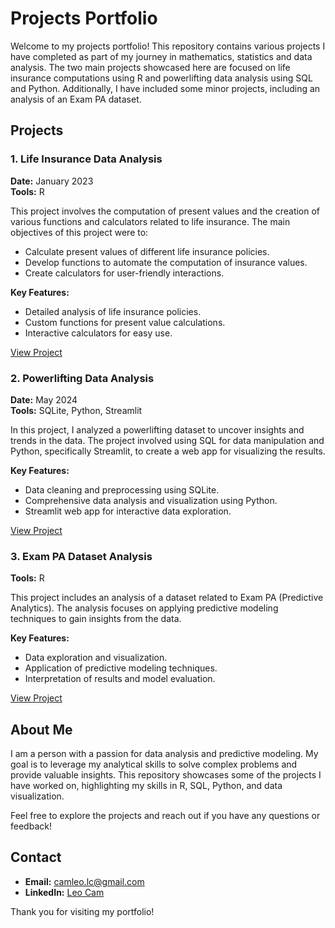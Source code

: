 # Projects Portfolio

Welcome to my projects portfolio! This repository contains various projects I have completed as part of my journey in mathematics, statistics and data analysis. The two main projects showcased here are focused on life insurance computations using R and powerlifting data analysis using SQL and Python. Additionally, I have included some minor projects, including an analysis of an Exam PA dataset.

## Projects

### 1. Life Insurance Data Analysis

**Date:** January 2023  
**Tools:** R

This project involves the computation of present values and the creation of various functions and calculators related to life insurance. The main objectives of this project were to:

- Calculate present values of different life insurance policies.
- Develop functions to automate the computation of insurance values.
- Create calculators for user-friendly interactions.

**Key Features:**

- Detailed analysis of life insurance policies.
- Custom functions for present value calculations.
- Interactive calculators for easy use.

[View Project](https://github.com/cam-leo/index.html/tree/main/LifeInsurance)

### 2. Powerlifting Data Analysis

**Date:** May 2024  
**Tools:** SQLite, Python, Streamlit

In this project, I analyzed a powerlifting dataset to uncover insights and trends in the data. The project involved using SQL for data manipulation and Python, specifically Streamlit, to create a web app for visualizing the results.

**Key Features:**

- Data cleaning and preprocessing using SQLite.
- Comprehensive data analysis and visualization using Python.
- Streamlit web app for interactive data exploration.

[View Project](https://github.com/cam-leo/index.html/tree/main/Powerlifting)

### 3. Exam PA Dataset Analysis

**Tools:** R

This project includes an analysis of a dataset related to Exam PA (Predictive Analytics). The analysis focuses on applying predictive modeling techniques to gain insights from the data.

**Key Features:**

- Data exploration and visualization.
- Application of predictive modeling techniques.
- Interpretation of results and model evaluation.

[View Project](https://github.com/cam-leo/R-assignments)

## About Me

I am a person with a passion for data analysis and predictive modeling. My goal is to leverage my analytical skills to solve complex problems and provide valuable insights. This repository showcases some of the projects I have worked on, highlighting my skills in R, SQL, Python, and data visualization.

Feel free to explore the projects and reach out if you have any questions or feedback!

## Contact

- **Email:** [camleo.lc@gmail.com](mailto:camleo.lc@gmail.com)
- **LinkedIn:** [Leo Cam](https://www.linkedin.com/in/leo-cam-445a15284)



Thank you for visiting my portfolio!

